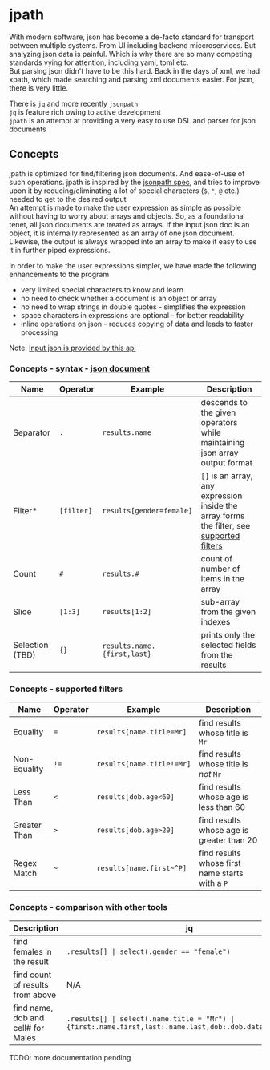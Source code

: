 # jpath

With modern software, json has become a de-facto standard 
for transport between multiple systems. 
From UI including backend miccroservices.
But analyzing json data is painful. Which is why there are so many competing standards
vying for attention, including yaml, toml etc. 
<br>
But parsing json didn't have to be this hard. Back in the days of xml, we had xpath, 
which made searching and parsing xml documents easier. For json, there is very little.

There is `jq` and more recently `jsonpath` 
<br>
`jq` is feature rich owing to active development
<br>
`jpath` is an attempt at providing a very easy to use DSL and parser for json documents

## Concepts

jpath is optimized for find/filtering json documents. And ease-of-use of such operations. 
jpath is inspired by the [jsonpath spec](https://github.com/json-path/JsonPath), 
and tries to improve upon it by reducing/eliminating a lot of special characters (`$`, `"`, `@` etc.)
needed to get to the desired output 
<br>
An attempt is made to make the user expression as simple as possible without having to worry about arrays and objects. 
So, as a foundational tenet, all json documents are treated as arrays. If the input json doc is an object, 
it is internally represented as an array of one json document. Likewise, the output is always wrapped into an array
to make it easy to use it in further piped expressions.

In order to make the user expressions simpler, we have made the following enhancements to the program
* very limited special characters to know and learn
* no need to check whether a document is an object or array
* no need to wrap strings in double quotes - simplifies the expression
* space characters in expressions are optional - for better readability
* inline operations on json - reduces copying of data and leads to faster processing

Note: [Input json is provided by this api](https://randomuser.me/api/?results=10)

### Concepts - syntax - [json document](https://randomuser.me/api/?results=10)

|Name        | Operator | Example                        | Description   |
|------------|----------|--------------------------------|---------------|
| Separator  | `.`      | `results.name`                 | descends to the given operators while maintaining json array output format
| Filter*    |`[filter]`| `results[gender=female]`       | `[]` is an array, any expression inside the array forms the filter, see [supported filters](#concepts-supported-filters)
| Count      | `#`      | `results.#`                    | count of number of items in the array
| Slice      | `[1:3]`  | `results[1:2]`                 | sub-array from the given indexes
| Selection (TBD)| `{}` | `results.name.{first,last}`    | prints only the selected fields from the results

### Concepts - supported filters
|Name        | Operator | Example                        | Description   |
|------------|----------|--------------------------------|---------------|
| Equality   | `=`      | `results[name.title=Mr]`       | find results whose title is `Mr`
|Non-Equality| `!=`     | `results[name.title!=Mr]`      | find results whose title is _not_ `Mr`
| Less Than  | `<`      | `results[dob.age<60]`          | find results whose age is less than 60
|Greater Than| `>`      | `results[dob.age>20]`          | find results whose age is greater than 20 
| Regex Match| `~`      | `results[name.first~^P]`       | find results whose first name starts with a `P`

### Concepts - comparison with other tools
| Description                         | jq                      | jsonpath                          | jpath    |
|-------------------------------------|-------------------------|-----------------------------------|-----------|
| find females in the result          | `.results[] \| select(.gender == "female")` | `$.results[?(@.gender=="female")]` | `results[gender=female]`
| find count of results from above    | N/A                     | N/A                               | `results[gender=female].#`
| find name, dob and cell# for Males  | `.results[] \| select(.name.title = "Mr") \| {first:.name.first,last:.name.last,dob:.dob.date,cell:.cell}` | N/A | `'results[name.title=Mr].{name.first,name.last,dob.date,cell}'`

TODO: more documentation pending
